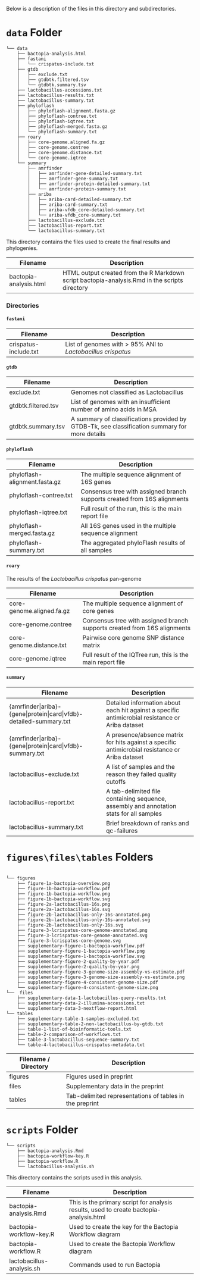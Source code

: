 
Below is a description of the files in this directory and subdirectories.

# `data` Folder
```
└── data
    ├── bactopia-analysis.html
    ├── fastani
    │   └── crispatus-include.txt
    ├── gtdb
    │   ├── exclude.txt
    │   ├── gtdbtk.filtered.tsv
    │   └── gtdbtk.summary.tsv
    ├── lactobacillus-accessions.txt
    ├── lactobacillus-results.txt
    ├── lactobacillus-summary.txt
    ├── phyloflash
    │   ├── phyloflash-alignment.fasta.gz
    │   ├── phyloflash-contree.txt
    │   ├── phyloflash-iqtree.txt
    │   ├── phyloflash-merged.fasta.gz
    │   └── phyloflash-summary.txt
    ├── roary
    │   ├── core-genome.aligned.fa.gz
    │   ├── core-genome.contree
    │   ├── core-genome.distance.txt
    │   └── core-genome.iqtree
    └── summary
        ├── amrfinder
        │   ├── amrfinder-gene-detailed-summary.txt
        │   ├── amrfinder-gene-summary.txt
        │   ├── amrfinder-protein-detailed-summary.txt
        │   └── amrfinder-protein-summary.txt
        ├── ariba
        │   ├── ariba-card-detailed-summary.txt
        │   ├── ariba-card-summary.txt
        │   ├── ariba-vfdb_core-detailed-summary.txt
        │   └── ariba-vfdb_core-summary.txt
        ├── lactobacillus-exclude.txt
        ├── lactobacillus-report.txt
        └── lactobacillus-summary.txt
```
This directory contains the files used to create the final results and phylogenies.

| Filename | Description |
|----------|-------------|
| bactopia-analysis.html | HTML output created from the R Markdown script bactopia-analysis.Rmd in the scripts directory |

### Directories
#### `fastani`

| Filename | Description |
|----------|-------------|
| crispatus-include.txt| List of genomes with > 95% ANI to *Lactobacillus crispatus* |

#### `gtdb`

| Filename | Description |
|----------|-------------|
| exclude.txt | Genomes not classified as Lactobacillus |
| gtdbtk.filtered.tsv| List of genomes with an insufficient number of amino acids in MSA |
| gtdbtk.summary.tsv| A summary of classifications provided by GTDB-Tk, see classification summary for more details |

#### `phyloflash`

| Filename | Description |
|----------|-------------|
| phyloflash-alignment.fasta.gz | The multiple sequence alignment of 16S genes |
| phyloflash-contree.txt| Consensus tree with assigned branch supports created from 16S alignments  |
| phyloflash-iqtree.txt| Full result of the run, this is the main report file |
| phyloflash-merged.fasta.gz| All 16S genes used in the multiple sequence alignment |
| phyloflash-summary.txt| The aggregated phyloFlash results of all samples |


#### `roary`
The results of the *Lactobacillus crispatus* pan-genome

| Filename | Description |
|----------|-------------|
| core-genome.aligned.fa.gz| The multiple sequence alignment of core genes |
| core-genome.contree | Consensus tree with assigned branch supports created from 16S alignments  |
| core-genome.distance.txt | Pairwise core genome SNP distance matrix |
| core-genome.iqtree | Full result of the IQTree run, this is the main report file |

#### `summary`

| Filename | Description |
|----------|-------------|
| {amrfinder\|ariba}-{gene\|protein\|card\|vfdb}-detailed-summary.txt | Detailed information about each hit against a specific antimicrobial resistance or Ariba dataset |
| {amrfinder\|ariba}-{gene\|protein\|card\|vfdb}-summary.txt | A presence/absence matrix for hits against a specific antimicrobial resistance or Ariba dataset  |
| lactobacillus-exclude.txt | A list of samples and the reason they failed quality cutoffs |
| lactobacillus-report.txt| A tab-delimited file containing sequence, assembly and annotation stats for all samples|
| lactobacillus-summary.txt| Brief breakdown of ranks and qc-failures |


# `figures\files\tables` Folders
```

└── figures
    ├── figure-1a-bactopia-overview.png
    ├── figure-1b-bactopia-workflow.pdf
    ├── figure-1b-bactopia-workflow.png
    ├── figure-1b-bactopia-workflow.svg
    ├── figure-2a-lactobacillus-16s.png
    ├── figure-2a-lactobacillus-16s.svg
    ├── figure-2b-lactobacillus-only-16s-annotated.png
    ├── figure-2b-lactobacillus-only-16s-annotated.svg
    ├── figure-2b-lactobacillus-only-16s.svg
    ├── figure-3-lcrispatus-core-genome-annotated.png
    ├── figure-3-lcrispatus-core-genome-annotated.svg
    ├── figure-3-lcrispatus-core-genome.svg
    ├── supplementary-figure-1-bactopia-workflow.pdf
    ├── supplementary-figure-1-bactopia-workflow.png
    ├── supplementary-figure-1-bactopia-workflow.svg
    ├── supplementary-figure-2-quality-by-year.pdf
    ├── supplementary-figure-2-quality-by-year.png
    ├── supplementary-figure-3-genome-size-assembly-vs-estimate.pdf
    ├── supplementary-figure-3-genome-size-assembly-vs-estimate.png
    ├── supplementary-figure-4-consistent-genome-size.pdf
    └── supplementary-figure-4-consistent-genome-size.png
└──  files
    ├── supplementary-data-1-lactobacillus-query-results.txt
    ├── supplementary-data-2-illumina-accessions.txt
    └── supplementary-data-3-nextflow-report.html
└── tables
    ├── supplementary-table-1-samples-excluded.txt
    ├── supplementary-table-2-non-lactobacillus-by-gtdb.txt
    ├── table-1-list-of-bioinformatic-tools.txt
    ├── table-2-comparison-of-workflows.txt
    ├── table-3-lactobacillus-sequence-summary.txt
    └── table-4-lactobacillus-crispatus-metadata.txt
```

| Filename / Directory | Description |
|----------|-------------|
| figures | Figures used in preprint |
| files | Supplementary data in the preprint |
| tables | Tab-delimited representations of tables in the preprint |

# `scripts` Folder
```
└── scripts
    ├── bactopia-analysis.Rmd
    ├── bactopia-workflow-key.R
    ├── bactopia-workflow.R
    └── lactobacillus-analysis.sh
```

This directory contains the scripts used in this analysis.

| Filename | Description |
|----------|-------------|
| bactopia-analysis.Rmd | This is the primary script for analysis results, used to create bactopia-analysis.html |
| bactopia-workflow-key.R | Used to create the key for the Bactopia Workflow diagram |
| bactopia-workflow.R | Used to create the Bactopia Workflow diagram |
| lactobacillus-analysis.sh | Commands used to run Bactopia |

